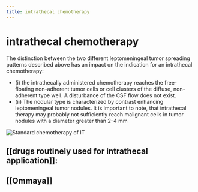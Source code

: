 ```yaml
---
title: intrathecal chemotherapy
---
```

# intrathecal chemotherapy

The distinction between the two different leptomeningeal tumor spreading patterns described above has an impact on the indication for an intrathecal chemotherapy: 
* (i) the intrathecally administered chemotherapy reaches the free-floating non-adherent tumor cells or cell clusters of the diffuse, non-adherent type well. A disturbance of the CSF flow does not exist. 
* (ii) The nodular type is characterized by contrast enhancing leptomeningeal tumor nodules. It is important to note, that intrathecal therapy may probably not sufficiently reach malignant cells in tumor nodules with a diameter greater than 2–4 mm

![Standard chemotherapy of IT](https://i.imgur.com/nfVxT1L.png)

## [[drugs routinely used for intrathecal application]]: 

## [[Ommaya]]

